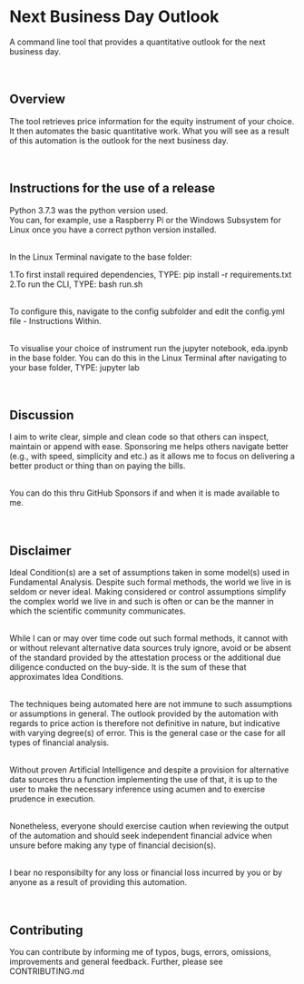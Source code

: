 # Next Business Day Outlook

A command line tool that provides a quantitative outlook for the next business day.<br/><br/><br/>

## Overview

The tool retrieves price information for the equity instrument of your choice. It then automates the basic quantitative work. What you will see as a result of this automation is the outlook for the next business day.<br/><br/><br/>

## Instructions for the use of a release
Python 3.7.3 was the python version used.<br/>
You can, for example, use a Raspberry Pi or the Windows Subsystem for Linux once you have a correct python version installed.
<br/><br/>

In the Linux Terminal navigate to the base folder:<br/>

1.To first install required dependencies, TYPE: pip install -r requirements.txt<br/>
2.To run the CLI, TYPE: bash run.sh<br/><br/>

To configure this, navigate to the config subfolder and edit the config.yml file - Instructions Within.<br/><br/>

To visualise your choice of instrument run the jupyter notebook, eda.ipynb in the base folder. You can do this in the Linux Terminal after navigating to your base folder, TYPE: jupyter lab<br/><br/><br/>

## Discussion

I aim to write clear, simple and clean code so that others can inspect, maintain or append with ease. Sponsoring me helps others navigate better (e.g., with speed, simplicity and etc.) as it allows me to focus on delivering a better product or thing than on paying the bills.<br/><br/>

You can do this thru GitHub Sponsors if and when it is made available to me.<br/><br/><br/>

## Disclaimer

Ideal Condition(s) are a set of assumptions taken in some model(s) used in Fundamental Analysis. Despite such formal methods, the world we live in is seldom or never ideal. Making considered or control assumptions simplify the complex world we live in and such is often or can be the manner in which the scientific community communicates.<br/><br/> 

While I can or may over time code out such formal methods, it cannot with or without relevant alternative data sources truly ignore, avoid or be absent of the standard provided by the attestation process or the additional due diligence conducted on the buy-side. It is the sum of these that approximates Idea Conditions.<br/><br/>

The techniques being automated here are not immune to such assumptions or assumptions in general. The outlook provided by the automation with regards to price action is therefore not definitive in nature, but indicative with varying degree(s) of error. This is the general case or the case for all types of financial analysis.
<br/><br/>

Without proven Artificial Intelligence and despite a provision for alternative data sources thru a function implementing the use of that, it is up to the user to make the necessary inference using acumen and to exercise prudence in execution.<br/><br/>

Nonetheless, everyone should exercise caution when reviewing the output of the automation and should seek independent financial advice when unsure before making any type of financial decision(s).<br/><br/>

I bear no responsibilty for any loss or financial loss incurred by you or by anyone as a result of providing this automation.<br/><br/><br/>

## Contributing

You can contribute by informing me of typos, bugs, errors, omissions, improvements and general feedback. Further, please see CONTRIBUTING.md<br/><br/><br/>

